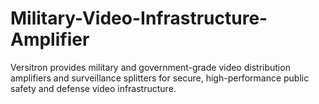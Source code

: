 # Military-Video-Infrastructure-Amplifier
Versitron provides military and government-grade video distribution amplifiers and surveillance splitters for secure, high-performance public safety and defense video infrastructure.
